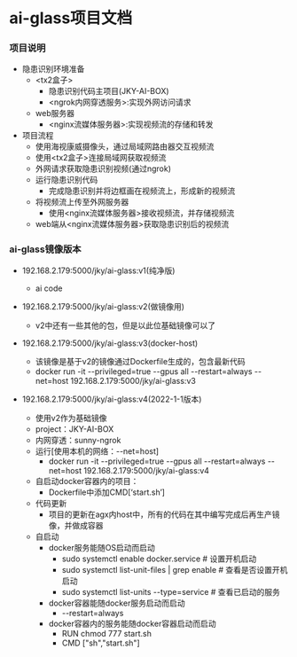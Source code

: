 # ai-glass项目文档 

### 项目说明
- 隐患识别环境准备
  - <tx2盒子>
    - 隐患识别代码主项目(JKY-AI-BOX)
    - <ngrok内网穿透服务>:实现外网访问请求
  - web服务器
    - <nginx流媒体服务器>:实现视频流的存储和转发
- 项目流程
  - 使用海视康威摄像头，通过局域网路由器交互视频流
  - 使用<tx2盒子>连接局域网获取视频流
  - 外网请求获取隐患识别视频(通过ngrok)
  - 运行隐患识别代码
    - 完成隐患识别并将边框画在视频流上，形成新的视频流
  - 将视频流上传至外网服务器
    - 使用<nginx流媒体服务器>接收视频流，并存储视频流
  - web端从<nginx流媒体服务器>获取隐患识别后的视频流

### ai-glass镜像版本
- 192.168.2.179:5000/jky/ai-glass:v1(纯净版)
  - ai code

- 192.168.2.179:5000/jky/ai-glass:v2(做镜像用)
  - v2中还有一些其他的包，但是以此位基础镜像可以了

- 192.168.2.179:5000/jky/ai-glass:v3(docker-host)
  - 该镜像是基于v2的镜像通过Dockerfile生成的，包含最新代码 
  - docker run -it --privileged=true --gpus all --restart=always --net=host 192.168.2.179:5000/jky/ai-glass:v3

- 192.168.2.179:5000/jky/ai-glass:v4(2022-1-1版本)
  - 使用v2作为基础镜像
  - project：JKY-AI-BOX
  - 内网穿透：sunny-ngrok 
  - 运行[使用本机的网络：--net=host]
    - docker run -it --privileged=true --gpus all --restart=always --net=host 192.168.2.179:5000/jky/ai-glass:v4
  - 自启动docker容器内的项目：
    - Dockerfile中添加CMD[‘start.sh’]
  - 代码更新
    - 项目的更新在agx内host中，所有的代码在其中编写完成后再生产镜像，并做成容器
  - 自启动
    - docker服务能随OS启动而启动
      - sudo systemctl enable docker.service    # 设置开机启动
      - sudo systemctl list-unit-files | grep enable    # 查看是否设置开机启动
      - sudo systemctl list-units --type=service    # 查看已启动的服务
    - docker容器能随docker服务启动而启动
      - --restart=always
    - docker容器内的服务能随docker容器启动而启动
      - RUN chmod 777 start.sh
      - CMD ["sh","start.sh"]